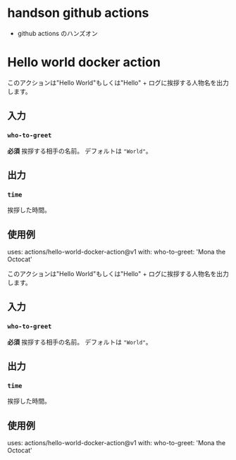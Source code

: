 # handson github actions

- github actions のハンズオン



# Hello world docker action

このアクションは"Hello World"もしくは"Hello" + ログに挨拶する人物名を出力します。

## 入力

### `who-to-greet`

**必須** 挨拶する相手の名前。 デフォルトは `"World"`。

## 出力

### `time`

挨拶した時間。

## 使用例

uses: actions/hello-world-docker-action@v1
with:
  who-to-greet: 'Mona the Octocat'

このアクションは"Hello World"もしくは"Hello" + ログに挨拶する人物名を出力します。

## 入力

### `who-to-greet`

**必須** 挨拶する相手の名前。 デフォルトは `"World"`。

## 出力

### `time`

挨拶した時間。

## 使用例

uses: actions/hello-world-docker-action@v1
with:
  who-to-greet: 'Mona the Octocat'

